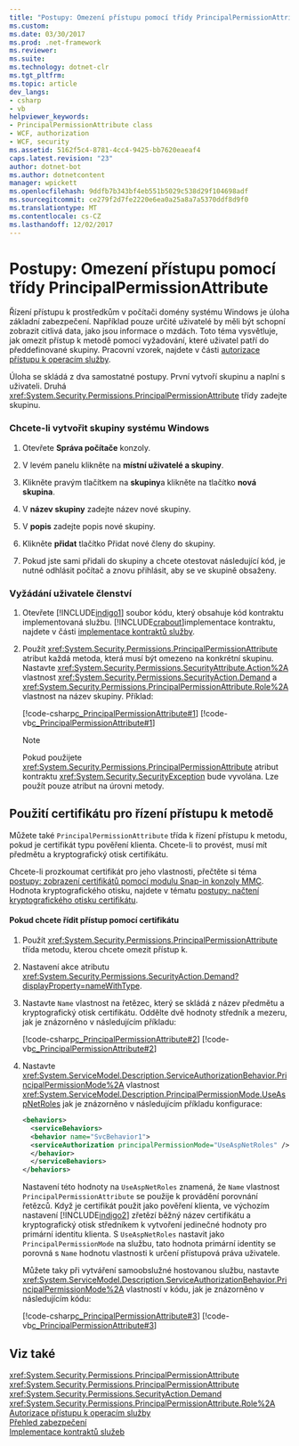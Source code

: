 ```yaml
---
title: "Postupy: Omezení přístupu pomocí třídy PrincipalPermissionAttribute"
ms.custom: 
ms.date: 03/30/2017
ms.prod: .net-framework
ms.reviewer: 
ms.suite: 
ms.technology: dotnet-clr
ms.tgt_pltfrm: 
ms.topic: article
dev_langs:
- csharp
- vb
helpviewer_keywords:
- PrincipalPermissionAttribute class
- WCF, authorization
- WCF, security
ms.assetid: 5162f5c4-8781-4cc4-9425-bb7620eaeaf4
caps.latest.revision: "23"
author: dotnet-bot
ms.author: dotnetcontent
manager: wpickett
ms.openlocfilehash: 9ddfb7b343bf4eb551b5029c538d29f104698adf
ms.sourcegitcommit: ce279f2d7fe2220e6ea0a25a8a7a5370ddf8d9f0
ms.translationtype: MT
ms.contentlocale: cs-CZ
ms.lasthandoff: 12/02/2017
---
```

# <a name="how-to-restrict-access-with-the-principalpermissionattribute-class"></a>Postupy: Omezení přístupu pomocí třídy PrincipalPermissionAttribute
Řízení přístupu k prostředkům v počítači domény systému Windows je úloha základní zabezpečení. Například pouze určité uživatelé by měli být schopní zobrazit citlivá data, jako jsou informace o mzdách. Toto téma vysvětluje, jak omezit přístup k metodě pomocí vyžadování, které uživatel patří do předdefinované skupiny. Pracovní vzorek, najdete v části [autorizace přístupu k operacím služby](../../../docs/framework/wcf/samples/authorizing-access-to-service-operations.md).  
  
 Úloha se skládá z dva samostatné postupy. První vytvoří skupinu a naplní s uživateli. Druhá <xref:System.Security.Permissions.PrincipalPermissionAttribute> třídy zadejte skupinu.  
  
### <a name="to-create-a-windows-group"></a>Chcete-li vytvořit skupiny systému Windows  
  
1.  Otevřete **Správa počítače** konzoly.  
  
2.  V levém panelu klikněte na **místní uživatelé a skupiny**.  
  
3.  Klikněte pravým tlačítkem na **skupiny**a klikněte na tlačítko **nová skupina**.  
  
4.  V **název skupiny** zadejte název nové skupiny.  
  
5.  V **popis** zadejte popis nové skupiny.  
  
6.  Klikněte **přidat** tlačítko Přidat nové členy do skupiny.  
  
7.  Pokud jste sami přidali do skupiny a chcete otestovat následující kód, je nutné odhlásit počítač a znovu přihlásit, aby se ve skupině obsaženy.  
  
### <a name="to-demand-user-membership"></a>Vyžádání uživatele členství  
  
1.  Otevřete [!INCLUDE[indigo1](../../../includes/indigo1-md.md)] soubor kódu, který obsahuje kód kontraktu implementovaná službu. [!INCLUDE[crabout](../../../includes/crabout-md.md)]implementace kontraktu, najdete v části [implementace kontraktů služby](../../../docs/framework/wcf/implementing-service-contracts.md).  
  
2.  Použít <xref:System.Security.Permissions.PrincipalPermissionAttribute> atribut každá metoda, která musí být omezeno na konkrétní skupinu. Nastavte <xref:System.Security.Permissions.SecurityAttribute.Action%2A> vlastnost <xref:System.Security.Permissions.SecurityAction.Demand> a <xref:System.Security.Permissions.PrincipalPermissionAttribute.Role%2A> vlastnost na název skupiny. Příklad:  
  
     [!code-csharp[c_PrincipalPermissionAttribute#1](../../../samples/snippets/csharp/VS_Snippets_CFX/c_principalpermissionattribute/cs/source.cs#1)]
     [!code-vb[c_PrincipalPermissionAttribute#1](../../../samples/snippets/visualbasic/VS_Snippets_CFX/c_principalpermissionattribute/vb/source.vb#1)]  
  
    > [!NOTE]
    >  Pokud použijete <xref:System.Security.Permissions.PrincipalPermissionAttribute> atribut kontraktu <xref:System.Security.SecurityException> bude vyvolána. Lze použít pouze atribut na úrovni metody.  
  
## <a name="using-a-certificate-to-control-access-to-a-method"></a>Použití certifikátu pro řízení přístupu k metodě  
 Můžete také `PrincipalPermissionAttribute` třída k řízení přístupu k metodu, pokud je certifikát typu pověření klienta. Chcete-li to provést, musí mít předmětu a kryptografický otisk certifikátu.  
  
 Chcete-li prozkoumat certifikát pro jeho vlastnosti, přečtěte si téma [postupy: zobrazení certifikátů pomocí modulu Snap-in konzoly MMC](../../../docs/framework/wcf/feature-details/how-to-view-certificates-with-the-mmc-snap-in.md). Hodnota kryptografického otisku, najdete v tématu [postupy: načtení kryptografického otisku certifikátu](../../../docs/framework/wcf/feature-details/how-to-retrieve-the-thumbprint-of-a-certificate.md).  
  
#### <a name="to-control-access-using-a-certificate"></a>Pokud chcete řídit přístup pomocí certifikátu  
  
1.  Použít <xref:System.Security.Permissions.PrincipalPermissionAttribute> třída metodu, kterou chcete omezit přístup k.  
  
2.  Nastavení akce atributu <xref:System.Security.Permissions.SecurityAction.Demand?displayProperty=nameWithType>.  
  
3.  Nastavte `Name` vlastnost na řetězec, který se skládá z název předmětu a kryptografický otisk certifikátu. Oddělte dvě hodnoty středník a mezeru, jak je znázorněno v následujícím příkladu:  
  
     [!code-csharp[c_PrincipalPermissionAttribute#2](../../../samples/snippets/csharp/VS_Snippets_CFX/c_principalpermissionattribute/cs/source.cs#2)]
     [!code-vb[c_PrincipalPermissionAttribute#2](../../../samples/snippets/visualbasic/VS_Snippets_CFX/c_principalpermissionattribute/vb/source.vb#2)]  
  
4.  Nastavte <xref:System.ServiceModel.Description.ServiceAuthorizationBehavior.PrincipalPermissionMode%2A> vlastnost <xref:System.ServiceModel.Description.PrincipalPermissionMode.UseAspNetRoles> jak je znázorněno v následujícím příkladu konfigurace:  
  
    ```xml  
    <behaviors>  
      <serviceBehaviors>  
      <behavior name="SvcBehavior1">  
      <serviceAuthorization principalPermissionMode="UseAspNetRoles" />  
      </behavior>  
      </serviceBehaviors>  
    </behaviors>  
    ```  
  
     Nastavení této hodnoty na `UseAspNetRoles` znamená, že `Name` vlastnost `PrincipalPermissionAttribute` se použije k provádění porovnání řetězců. Když je certifikát použit jako pověření klienta, ve výchozím nastavení [!INCLUDE[indigo2](../../../includes/indigo2-md.md)] zřetězí běžný název certifikátu a kryptografický otisk středníkem k vytvoření jedinečné hodnoty pro primární identitu klienta. S `UseAspNetRoles` nastavit jako `PrincipalPermissionMode` na službu, tato hodnota primární identity se porovná s `Name` hodnotu vlastnosti k určení přístupová práva uživatele.  
  
     Můžete taky při vytváření samoobslužné hostovanou službu, nastavte <xref:System.ServiceModel.Description.ServiceAuthorizationBehavior.PrincipalPermissionMode%2A> vlastností v kódu, jak je znázorněno v následujícím kódu:  
  
     [!code-csharp[c_PrincipalPermissionAttribute#3](../../../samples/snippets/csharp/VS_Snippets_CFX/c_principalpermissionattribute/cs/source.cs#3)]
     [!code-vb[c_PrincipalPermissionAttribute#3](../../../samples/snippets/visualbasic/VS_Snippets_CFX/c_principalpermissionattribute/vb/source.vb#3)]  
  
## <a name="see-also"></a>Viz také  
 <xref:System.Security.Permissions.PrincipalPermissionAttribute>  
 <xref:System.Security.Permissions.PrincipalPermissionAttribute>  
 <xref:System.Security.Permissions.SecurityAction.Demand>  
 <xref:System.Security.Permissions.PrincipalPermissionAttribute.Role%2A>  
 [Autorizace přístupu k operacím služby](../../../docs/framework/wcf/samples/authorizing-access-to-service-operations.md)  
 [Přehled zabezpečení](../../../docs/framework/wcf/feature-details/security-overview.md)  
 [Implementace kontraktů služeb](../../../docs/framework/wcf/implementing-service-contracts.md)

